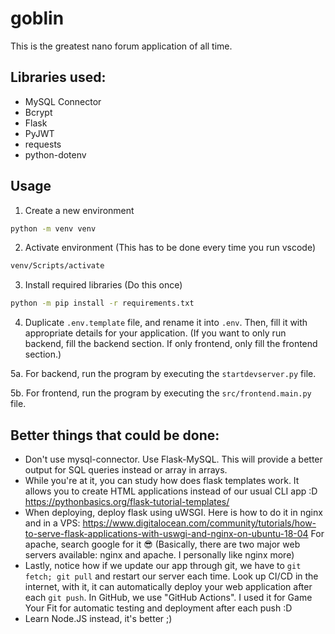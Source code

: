 # goblin

This is the greatest nano forum application of all time. 

## Libraries used:
- MySQL Connector
- Bcrypt
- Flask
- PyJWT
- requests
- python-dotenv

## Usage

1. Create a new environment
```bash
python -m venv venv
```

2. Activate environment (This has to be done every time you run vscode)
```bash
venv/Scripts/activate
```

3. Install required libraries (Do this once)
```bash
python -m pip install -r requirements.txt
```

4. Duplicate `.env.template` file, and rename it into `.env`. Then, fill it with
appropriate details for your application. (If you want to only run backend,
fill the backend section. If only frontend, only fill the frontend section.)

5a. For backend, run the program by executing the `startdevserver.py` file.

5b. For frontend, run the program by executing the `src/frontend.main.py` file.

## Better things that could be done:
- Don't use mysql-connector. Use Flask-MySQL. This will provide a better output
for SQL queries instead or array in arrays.
- While you're at it, you can study how does flask templates work. It allows you
to create HTML applications instead of our usual CLI app :D
https://pythonbasics.org/flask-tutorial-templates/
- When deploying, deploy flask using uWSGI. Here is how to do it in nginx and in
a VPS:
https://www.digitalocean.com/community/tutorials/how-to-serve-flask-applications-with-uswgi-and-nginx-on-ubuntu-18-04
For apache, search google for it 😎 (Basically, there are two major web servers
available: nginx and apache. I personally like nginx more)
- Lastly, notice how if we update our app through git, we have to
`git fetch; git pull` and restart our server each time. Look up CI/CD in the
internet, with it, it can automatically deploy your web application after
each `git push`. In GitHub, we use "GitHub Actions". I used it for Game Your Fit
for automatic testing and deployment after each push :D
- Learn Node.JS instead, it's better ;)

